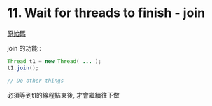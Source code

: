 # 11. Wait for threads to finish - join

[原始碼](/sourcecode/src/main/java/_11/Main.java)

join 的功能 : 
```java
Thread t1 = new Thread( ... );
t1.join();

// Do other things

```

必須等到t1的線程結束後, 才會繼續往下做
